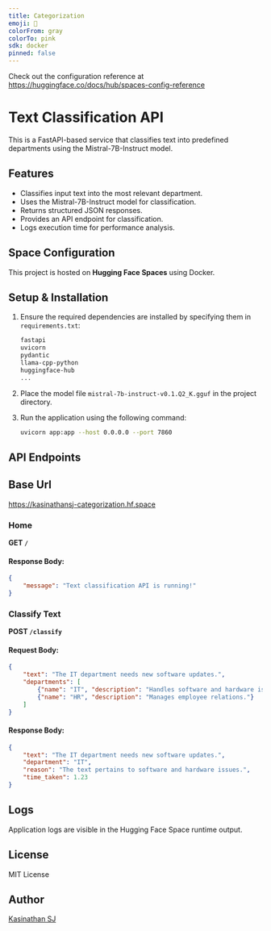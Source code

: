 ```yaml
---
title: Categorization
emoji: 🐨
colorFrom: gray
colorTo: pink
sdk: docker
pinned: false
---
```


Check out the configuration reference at https://huggingface.co/docs/hub/spaces-config-reference


# Text Classification API

This is a FastAPI-based service that classifies text into predefined departments using the Mistral-7B-Instruct model.

## Features
- Classifies input text into the most relevant department.
- Uses the Mistral-7B-Instruct model for classification.
- Returns structured JSON responses.
- Provides an API endpoint for classification.
- Logs execution time for performance analysis.

## Space Configuration
This project is hosted on **Hugging Face Spaces** using Docker.

## Setup & Installation
1. Ensure the required dependencies are installed by specifying them in `requirements.txt`:

   ```bash
   fastapi
   uvicorn
   pydantic
   llama-cpp-python
   huggingface-hub
   ...
   ```

2. Place the model file `mistral-7b-instruct-v0.1.Q2_K.gguf` in the project directory.

3. Run the application using the following command:

   ```bash
   uvicorn app:app --host 0.0.0.0 --port 7860
   ```

## API Endpoints

## Base Url
https://kasinathansj-categorization.hf.space

### Home
**GET `/`**

#### Response Body:
```json
{
    "message": "Text classification API is running!"
}
```

### Classify Text
**POST `/classify`**

#### Request Body:
```json
{
    "text": "The IT department needs new software updates.",
    "departments": [
        {"name": "IT", "description": "Handles software and hardware issues."},
        {"name": "HR", "description": "Manages employee relations."}
    ]
}
```

#### Response Body:
```json
{
    "text": "The IT department needs new software updates.",
    "department": "IT",
    "reason": "The text pertains to software and hardware issues.",
    "time_taken": 1.23
}
```

## Logs
Application logs are visible in the Hugging Face Space runtime output.

## License
MIT License

## Author
[Kasinathan SJ](https://huggingface.co/kasinathansj)

